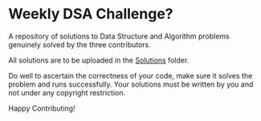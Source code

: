 # Weekly DSA Challenge?

A repository of solutions to Data Structure and Algorithm problems genuinely solved by the three contributors. <br>

All solutions are to be uploaded in the [Solutions](https://github.com/DeleLinus/Weekly-DSA-Challenge/tree/main/Solutions) folder.

Do well to ascertain the correctness of your code, make sure it solves the problem and runs successfully. Your solutions must be written by you and not under any copyright restriction.

Happy Contributing!
